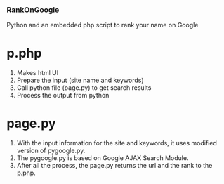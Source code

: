 ### RankOnGoogle

Python and an embedded php script to rank your name on Google

# p.php

  1. Makes html UI
  2. Prepare the input (site name and keywords)
  3. Call python file (page.py) to get search results
  4. Process the output from python

# page.py

  1. With the input information for the site and keywords, it uses modified version of pygoogle.py.
  2. The pygoogle.py is based on Google AJAX Search Module.
  3. After all the process, the page.py returns the url and the rank to the p.php.

